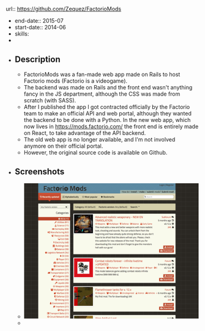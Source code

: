 url:: https://github.com/Zequez/FactorioMods

- end-date:: 2015-07
- start-date:: 2014-06
- skills:
-
- ## Description
	- FactorioMods was a fan-made web app made on Rails to host Factorio mods (Factorio is a videogame).
	- The backend was made on Rails and the front end wasn't anything fancy in the JS department, although the CSS was made from scratch (with SASS).
	- After I published the app I got contracted officially by the Factorio team to make an official API and web portal, although they wanted the backend to be done with a Python. In the new web app, which now lives in https://mods.factorio.com/ the front end is entirely made on React, to take advantage of the API backend.
	- The old web app is no longer available, and I'm not involved anymore on their official portal.
	- However, the original source code is available on Github.
- ## Screenshots
	- ![factorio-mods.png](../assets/factorio-mods_1678634850461_0.png)
	-